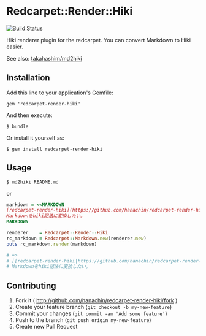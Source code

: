 # Redcarpet::Render::Hiki
[![Build Status](https://travis-ci.org/hanachin/redcarpet-render-hiki.svg)](https://travis-ci.org/hanachin/redcarpet-render-hiki)

Hiki renderer plugin for the redcarpet. You can convert Markdown to Hiki easier.

See also: [takahashim/md2hiki](https://github.com/takahashim/md2hiki)

## Installation

Add this line to your application's Gemfile:

    gem 'redcarpet-render-hiki'

And then execute:

    $ bundle

Or install it yourself as:

    $ gem install redcarpet-render-hiki

## Usage

```console
$ md2hiki README.md
```

or

```rb
markdown = <<MARKDOWN
[redcarpet-render-hiki](https://github.com/hanachin/redcarpet-render-hiki)で、
Markdownをhiki記法に変換したい。
MARKDOWN

renderer    = Redcarpet::Render::Hiki
rc_markdown = Redcarpet::Markdown.new(renderer.new)
puts rc_markdown.render(markdown)

# =>
# [[redcarpet-render-hiki|https://github.com/hanachin/redcarpet-render-hiki]]で、
# Markdownをhiki記法に変換したい。
```

## Contributing

1. Fork it ( http://github.com/hanachin/redcarpet-render-hiki/fork )
2. Create your feature branch (`git checkout -b my-new-feature`)
3. Commit your changes (`git commit -am 'Add some feature'`)
4. Push to the branch (`git push origin my-new-feature`)
5. Create new Pull Request
